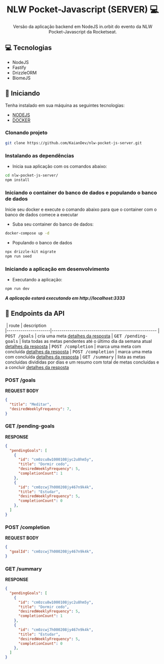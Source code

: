 <h1 align="center" style="font-weight: bold;">NLW Pocket-Javascript (SERVER) 💻</h1>

<p align="center">
    Versão da aplicação backend em NodeJS in.orbit do evento da NLW Pocket-Javascript da Rocketseat.
</p>

<h2 id="technologies">💻 Tecnologias</h2>

- NodeJS
- Fastify
- DrizzleORM
- BiomeJS

<h2 id="started">🚀 Iniciando</h2>

Tenha instalado em sua máquina as seguintes tecnologias:

- [NODEJS](https://nodejs.org)
- [DOCKER](https://www.docker.com)

<h3>Clonando projeto</h3>

```bash
git clone https://github.com/KaianDev/nlw-pocket-js-server.git
```

<h3>Instalando as dependências</h3>

- Inicia sua aplicação com os comandos abaixo:
```bash
cd nlw-pocket-js-server/
npm install
```

<h3>Iniciando o container do banco de dados e populando o banco de dados</h3>

Inicie seu docker e execute o comando abaixo para que o container com o banco de dados comece a executar

- Suba seu container do banco de dados:
```bash
docker-compose up -d  
```

- Populando o banco de dados
```bash
npx drizzle-kit migrate
npm run seed
```

<h3>Iniciando a aplicação em desenvolvimento</h3>

- Executando a aplicação:
```bash
npm run dev
```
***A aplicação estará executando em http://localhost:3333***

<h2 id="routes">📍 Endpoints da API</h2>

​
| route               | description                                          
|----------------------|-----------------------------------------------------
| <kbd>POST /goals</kbd>     | cria uma meta [detalhes da resposta](#post-goals-detail)
| <kbd>GET /pending-goals</kbd>     | lista todas as metas pendentes até o último dia da semana atual [detalhes da resposta](#get-pending-goals-detail)
| <kbd>POST /completion</kbd>     | marca uma meta com concluída [detalhes da resposta](#post-completion-detail)
| <kbd>POST /completion</kbd>     | marca uma meta com concluída [detalhes da resposta](#post-completion-detail)
| <kbd>GET /summary</kbd>     | lista as metas concluídas divididas por dias e um resumo com total de metas concluídas e a concluir  [detalhes da resposta](#get-summary-detail)


<h3 id="post-goals-detail">POST /goals</h3>

**REQUEST BODY**
```json
{
  "title": "Meditar",
  "desiredWeeklyFrequency": 7,
}
```

<h3 id="get-pending-goals-detail">GET /pending-goals</h3>

**RESPONSE**
```json
{
  "pendingGoals": [
    {
      "id": "cm0zcu8w1000108jyc2u8hm5y",
      "title": "Dormir cedo",
      "desiredWeeklyFrequency": 5,
      "completionCount": 1
    },
    {
      "id": "cm0zcwj7h000208jy467n9k4k",
      "title": "Estudar",
      "desiredWeeklyFrequency": 5,
      "completionCount": 0
    },
  ]
}
```


<h3 id="post-completion-detail">POST /completion</h3>

**REQUEST BODY**
```json
{
  "goalId": "cm0zcwj7h000208jy467n9k4k",
}
```

<h3 id="get-summary-detail">GET /summary</h3>

**RESPONSE**
```json
{
  "pendingGoals": [
    {
      "id": "cm0zcu8w1000108jyc2u8hm5y",
      "title": "Dormir cedo",
      "desiredWeeklyFrequency": 5,
      "completionCount": 1
    },
    {
      "id": "cm0zcwj7h000208jy467n9k4k",
      "title": "Estudar",
      "desiredWeeklyFrequency": 5,
      "completionCount": 0
    },
  ]
}
```

